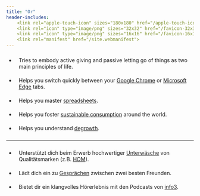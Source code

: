```yaml
---
title: "Or"
header-includes:
    <link rel="apple-touch-icon" sizes="180x180" href="/apple-touch-icon.png">
    <link rel="icon" type="image/png" sizes="32x32" href="/favicon-32x32.png">
    <link rel="icon" type="image/png" sizes="16x16" href="/favicon-16x16.png">
    <link rel="manifest" href="/site.webmanifest">
---
```


<style>
    li {
    padding: 10px;
    }
</style>

- Tries to embody active giving and passive letting go of things as two main principles of life.
- Helps you switch quickly between your [Google Chrome](https://chrome.google.com/webstore/detail/switch-between-your-two-m/odhjcgnlbagjllfbilicalpigimhdcll) or [Microsoft Edge](https://microsoftedge.microsoft.com/addons/detail/switch-between-your-two-m/ldeohgefdobmkiopipcfcaflkknifhpj) tabs.
- Helps you master [spreadsheets](https://community.sheetgo.com).
- Helps you foster [sustainable consumption](https://scorai.net) around the world.
- Helps you understand [degrowth](https://degrowthaudiobook.wordpress.com/).

-----

- Unterstützt dich beim Erwerb hochwertiger [Unterwäsche](https://justunderwear.de) von Qualitätsmarken (z.B. [HOM](https://hom.kaufen)).
- Lädt dich ein zu [Gesprächen](https://philundrob.de) zwischen zwei besten Freunden.
- Bietet dir ein klangvolles Hörerlebnis mit den Podcasts von [info3](https://info3-verlag.de/).